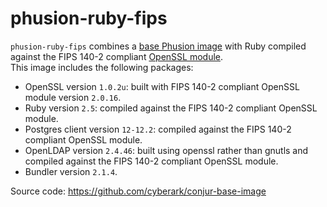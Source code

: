 # phusion-ruby-fips
 `phusion-ruby-fips` combines a [base Phusion image](https://hub.docker.com/r/phusion/baseimage) 
 with Ruby compiled against the FIPS 140-2 compliant [OpenSSL module](https://www.openssl.org/docs/fips.html).  
This image includes the following packages:

* OpenSSL version `1.0.2u`: built with  FIPS 140-2 compliant OpenSSL module version `2.0.16`.
* Ruby version `2.5`: compiled against the FIPS 140-2 compliant OpenSSL module.
* Postgres client version `12-12.2`: compiled against the FIPS 140-2 compliant OpenSSL module.
* OpenLDAP version `2.4.46`: built using openssl rather than gnutls and compiled against the FIPS 140-2 compliant OpenSSL module. 
* Bundler version `2.1.4`.
 
Source code: https://github.com/cyberark/conjur-base-image
